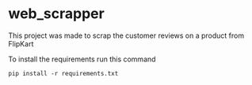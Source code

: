 # web_scrapper
This project was made to scrap the customer reviews on a product from FlipKart

To install the requirements run this command
```
pip install -r requirements.txt
```

